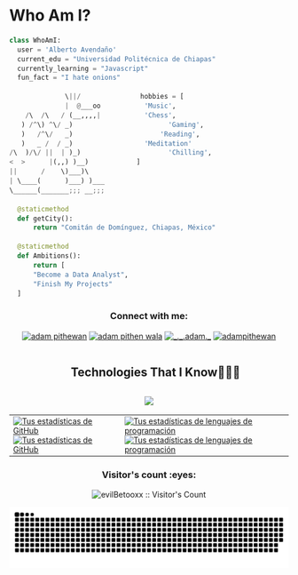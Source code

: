 # Who Am I?

  ``` python
  class WhoAmI:
    user = 'Alberto Avendaño'
    current_edu = "Universidad Politécnica de Chiapas"
    currently_learning = "Javascript"
    fun_fact = "I hate onions"

                \||/           	   hobbies = [	
                |  @___oo			'Music',                            
      /\  /\   / (__,,,,|			'Chess',                            
     ) /^\) ^\/ _)                        'Gaming',        
     )   /^\/   _)                  	'Reading',
     )   _ /  / _)                 	'Meditation'                  
 /\  )/\/ ||  | )_)                      'Chilling',            
<  >      |(,,) )__)			]
 ||      /    \)___)\			
 | \____(      )___) )___		
  \______(_______;;; __;;;		

    @staticmethod
    def getCity():
        return "Comitán de Domínguez, Chiapas, México"

    @staticmethod
    def Ambitions():
        return [
	    "Become a Data Analyst",
	    "Finish My Projects"
	]
 ```



<h3 align="center">Connect with me:</h3>
<p align="center">
  <a href="https://www.linkedin.com/in/alberto-avenda%C3%B1o-2370aa282/" target="blank"><img align="center"
      src="https://raw.githubusercontent.com/rahuldkjain/github-profile-readme-generator/master/src/images/icons/Social/linked-in-alt.svg"
      alt="adam pithewan" height="30" width="40" /></a>
  <a href="https://www.facebook.com/albertof4in/" target="blank"><img align="center"
      src="https://raw.githubusercontent.com/rahuldkjain/github-profile-readme-generator/master/src/images/icons/Social/facebook.svg"
      alt="adam pithen wala" height="30" width="40" /></a>
  <a href="https://www.instagram.com/albertooav/" target="blank"><img align="center"
      src="https://raw.githubusercontent.com/rahuldkjain/github-profile-readme-generator/master/src/images/icons/Social/instagram.svg"
      alt="_._.adam._" height="30" width="40" /></a>
  <a href="https://www.hackerrank.com/albertof4in" target="blank"><img align="center"
      src="https://raw.githubusercontent.com/rahuldkjain/github-profile-readme-generator/master/src/images/icons/Social/hackerrank.svg"
      alt="adampithewan" height="30" width="40" /></a>
</p>



<div id="user-content-toc">
  <ul align="center">
    <summary><h2 style="display: inline-block">Technologies That I Know👨🏻‍💻</h2></summary>
  </ul>
</div>
<!--tech stack icons-->
<p align="center">
  <a href="https://skillicons.dev">
    <img src="https://skillicons.dev/icons?i=git,aws,bootstrap,c,cpp,css,discord,docker,express,figma,nestjs, graphql,firebase,github,html,idea,java,js,linux,md,materialui,mongodb,mysql,nextjs,nodejs,postman,py,react,tailwind,ts,vscode,php,laravel&perline=14" />
  </a>
</p>



<a href="https://github.com/evilBetooxx">
  <div align="center">
    <table>
        <tr>
            <td>
                <a href="https://github.com/anuraghazra/github-readme-stats#gh-light-mode-only">
                    <img height=259 src="https://github-readme-stats-git-masterrstaa-rickstaa.vercel.app/api?username=evilBetooxx&show_icons=true&line_height=28&hide_border=true&card_width=347&include_all_commits=true&role=owner,collaborator&show=reviews,discussions_answered&rank_icon=percentile&exclude_repo=github-readme-stats&theme=default#gh-light-mode-only" alt="Tus estadísticas de GitHub" />
                </a>
                <a href="https://github.com/anuraghazra/github-readme-stats#gh-dark-mode-only">
                    <img height=259 src="https://github-readme-stats-git-masterrstaa-rickstaa.vercel.app/api?username=evilBetooxx&show_icons=true&line_height=28&hide_border=true&card_width=347&include_all_commits=true&role=owner,collaborator&show=reviews,discussions_answered&rank_icon=percentile&exclude_repo=github-readme-stats&theme=dark&bg_color=000000#gh-dark-mode-only" alt="Tus estadísticas de GitHub" />
                </a>
            </td>
            <td>
                <a href="https://github.com/anuraghazra/github-readme-stats#gh-light-mode-only">
                    <img height=259 src="https://github-readme-stats-git-masterrstaa-rickstaa.vercel.app/api/top-langs/?username=evilBetooxx&layout=compact&langs_count=12&hide_border=true&role=owner,collaborator&theme=default#gh-light-mode-only" alt="Tus estadísticas de lenguajes de programación" />
                </a>
                <a href="https://github.com/anuraghazra/github-readme-stats#gh-dark-mode-only">
                    <img height=259 src="https://github-readme-stats-git-masterrstaa-rickstaa.vercel.app/api/top-langs/?username=evilBetooxx&layout=compact&langs_count=12&hide_border=true&role=owner,collaborator&theme=dark&bg_color=000000#gh-dark-mode-only" alt="Tus estadísticas de lenguajes de programación" />
                </a>
            </td>
        </tr>
    </table>
</div>
</a>



<h3 align="center">Visitor's count :eyes:</h3>
<p align="center"><img src="https://profile-counter.glitch.me/evilBetooxx/count.svg" alt="evilBetooxx :: Visitor's Count" /></p>



<p align="center">
  <a href="https://github.com/evilBetooxx">
    <img src="https://raw.githubusercontent.com/Elanza-48/Elanza-48/main/resources/img/github-contribution-grid-snake.svg" alt="example" />
  </a>
</p>


